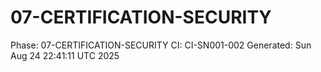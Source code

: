 # 07-CERTIFICATION-SECURITY
Phase: 07-CERTIFICATION-SECURITY
CI: CI-SN001-002
Generated: Sun Aug 24 22:41:11 UTC 2025
